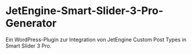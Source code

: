 # JetEngine-Smart-Slider-3-Pro-Generator
Ein WordPress-Plugin zur Integration von JetEngine Custom Post Types in Smart Slider 3 Pro.
